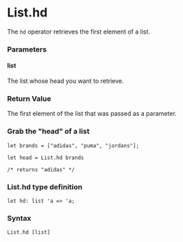 # List.hd

The `hd` operator retrieves the first element of a list.

### Parameters

#### list
The list whose head you want to retrieve.

### Return Value
The first element of the list that was passed as a parameter.

### Grab the "head" of a list
```
let brands = ["adidas", "puma", "jordans"];

let head = List.hd brands

/* returns "adidas" */
```

### List.hd type definition
```
let hd: list 'a => 'a;
```

### Syntax
```
List.hd [list]
```
